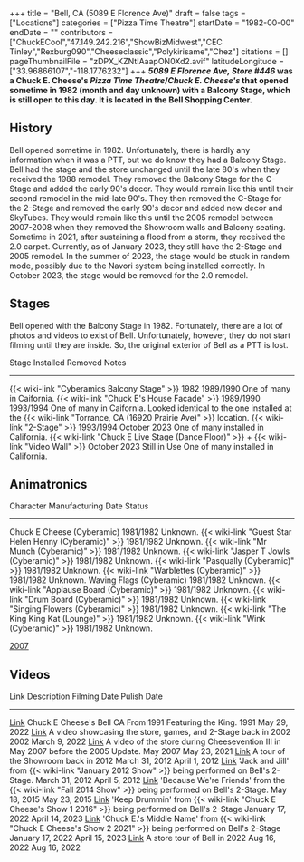 +++
title = "Bell, CA (5089 E Florence Ave)"
draft = false
tags = ["Locations"]
categories = ["Pizza Time Theatre"]
startDate = "1982-00-00"
endDate = ""
contributors = ["ChuckECool","47.149.242.216","ShowBizMidwest","CEC Tinley","Rexburg090","Cheeseclassic","Polykirisame","Chez"]
citations = []
pageThumbnailFile = "zDPX_KZNtIAaapON0Xd2.avif"
latitudeLongitude = ["33.96866107","-118.1776232"]
+++
***5089 E Florence Ave, Store #446* was a Chuck E. Cheese's *Pizza Time Theatre*/*Chuck E. Cheese's* that opened sometime in 1982 (month and day unknown) with a Balcony Stage, which is still open to this day.
It is located in the Bell Shopping Center.**

## History

Bell opened sometime in 1982. Unfortunately, there is hardly any information when it was a PTT, but we do know they had a Balcony Stage. Bell had the stage and the store unchanged until the late 80's when they received the 1988 remodel. They removed the Balcony Stage for the C-Stage and added the early 90's decor. They would remain like this until their second remodel in the mid-late 90's. They then removed the C-Stage for the 2-Stage and removed the early 90's decor and added new decor and SkyTubes. They would remain like this until the 2005 remodel between 2007-2008 when they removed the Showroom walls and Balcony seating. Sometime in 2021, after sustaining a flood from a storm, they received the 2.0 carpet. Currently, as of January 2023, they still have the 2-Stage and 2005 remodel. In the summer of 2023, the stage would be stuck in random mode, possibly due to the Navori system being installed correctly. In October 2023, the stage would be removed for the 2.0 remodel.

## Stages

Bell opened with the Balcony Stage in 1982. Fortunately, there are a lot of photos and videos to exist of Bell. Unfortunately, however, they do not start filming until they are inside. So, the original exterior of Bell as a PTT is lost.

  Stage                                                                                           Installed      Removed        Notes
  ----------------------------------------------------------------------------------------------- -------------- -------------- -------------------------------------------------------------------------------------------------------------------------------------------
  {{< wiki-link "Cyberamics Balcony Stage" >}}                                                1982           1989/1990      One of many in Caifornia.
  {{< wiki-link "Chuck E's House Facade" >}}                                                 1989/1990      1993/1994      One of many in Caifornia. Looked identical to the one installed at the {{< wiki-link "Torrance, CA (16920 Prairie Ave)" >}} location.
  {{< wiki-link "2-Stage" >}}                                                                 1993/1994      October 2023   One of many installed in California.
  {{< wiki-link "Chuck E Live Stage (Dance Floor)" >}} + {{< wiki-link "Video Wall" >}}   October 2023   Still in Use   One of many installed in California.

## Animatronics

  Character                                                    Manufacturing Date   Status
  ------------------------------------------------------------ -------------------- ----------
  Chuck E Cheese (Cyberamic)                                   1981/1982            Unknown.
  {{< wiki-link "Guest Star Helen Henny (Cyberamic)" >}}   1981/1982            Unknown.
  {{< wiki-link "Mr Munch (Cyberamic)" >}}                 1981/1982            Unknown.
  {{< wiki-link "Jasper T Jowls (Cyberamic)" >}}           1981/1982            Unknown.
  {{< wiki-link "Pasqually (Cyberamic)" >}}                1981/1982            Unknown.
  {{< wiki-link "Warblettes (Cyberamic)" >}}               1981/1982            Unknown.
  Waving Flags (Cyberamic)                                     1981/1982            Unknown.
  {{< wiki-link "Applause Board (Cyberamic)" >}}           1981/1982            Unknown.
  {{< wiki-link "Drum Board (Cyberamic)" >}}               1981/1982            Unknown.
  {{< wiki-link "Singing Flowers (Cyberamic)" >}}          1981/1982            Unknown.
  {{< wiki-link "The King King Kat (Lounge)" >}}           1981/1982            Unknown.
  {{< wiki-link "Wink (Cyberamic)" >}}                     1981/1982            Unknown.

[2007](https://www.showbizpizza.com/photos/cec/ca_bell/index.html)

## Videos

  Link                                                  Description                                                                                                                 Filming Date       Pulish Date
  ----------------------------------------------------- --------------------------------------------------------------------------------------------------------------------------- ------------------ ----------------
  [Link](https://www.youtube.com/watch?v=m0c2hEfNwyI)   Chuck E Cheese's Bell CA From 1991 Featuring the King.                                                                     1991               May 29, 2022
  [Link](https://youtu.be/_i0gRzT2Gbc?t=48)             A video showcasing the store, games, and 2-Stage back in 2002                                                               2002               March 9, 2022
  [Link](https://youtu.be/qNP3CkRCA0s)                  A video of the store during Cheesevention III in May 2007 before the 2005 Update.                                           May 2007           May 23, 2021
  [Link](https://youtu.be/Qmz1-wslFl4)                  A tour of the Showroom back in 2012                                                                                         March 31, 2012     April 1, 2012
  [Link](https://youtu.be/f0cYFDLM2fw)                  'Jack and Jill' from {{< wiki-link "January 2012 Show" >}} being performed on Bell's 2-Stage.                        March 31, 2012     April 5, 2012
  [Link](https://youtu.be/INt8JArHcvg)                  'Because We're Friends' from the {{< wiki-link "Fall 2014 Show" >}} being performed on Bell's 2-Stage.              May 18, 2015       May 23, 2015
  [Link](https://youtu.be/7_LcGz23bs4)                  'Keep Drummin' from {{< wiki-link "Chuck E Cheese's Show 1 2016" >}} being performed on Bell's 2-Stage              January 17, 2022   April 14, 2023
  [Link](https://youtu.be/nAXNtGiYA5w)                  'Chuck E.'s Middle Name' from {{< wiki-link "Chuck E Cheese's Show 2 2021" >}} being performed on Bell's 2-Stage   January 17, 2022   April 15, 2023
  [Link](https://youtu.be/92VOy_kPr2w)                  A store tour of Bell in 2022                                                                                                Aug 16, 2022       Aug 16, 2022
